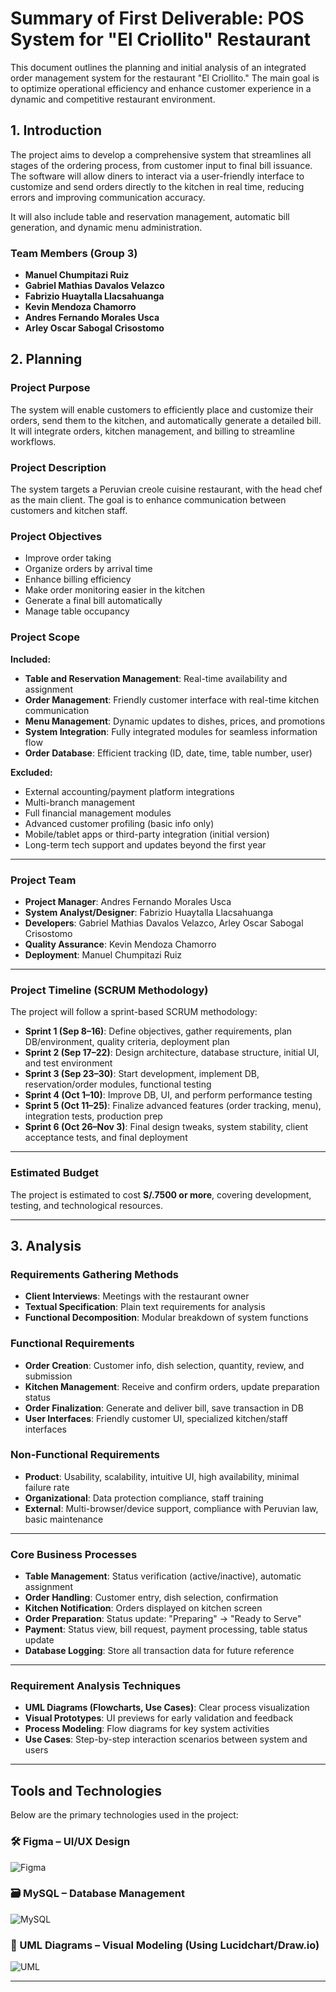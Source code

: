 # Summary of First Deliverable: POS System for "El Criollito" Restaurant

This document outlines the planning and initial analysis of an integrated order management system for the restaurant "El Criollito." The main goal is to optimize operational efficiency and enhance customer experience in a dynamic and competitive restaurant environment.

## 1. Introduction

The project aims to develop a comprehensive system that streamlines all stages of the ordering process, from customer input to final bill issuance. The software will allow diners to interact via a user-friendly interface to customize and send orders directly to the kitchen in real time, reducing errors and improving communication accuracy.

It will also include table and reservation management, automatic bill generation, and dynamic menu administration.

### Team Members (Group 3)

- **Manuel Chumpitazi Ruiz**
- **Gabriel Mathias Davalos Velazco**
- **Fabrizio Huaytalla Llacsahuanga**
- **Kevin Mendoza Chamorro**
- **Andres Fernando Morales Usca**
- **Arley Oscar Sabogal Crisostomo**

## 2. Planning

### Project Purpose

The system will enable customers to efficiently place and customize their orders, send them to the kitchen, and automatically generate a detailed bill. It will integrate orders, kitchen management, and billing to streamline workflows.

### Project Description

The system targets a Peruvian creole cuisine restaurant, with the head chef as the main client. The goal is to enhance communication between customers and kitchen staff.

### Project Objectives

- Improve order taking
- Organize orders by arrival time
- Enhance billing efficiency
- Make order monitoring easier in the kitchen
- Generate a final bill automatically
- Manage table occupancy

### Project Scope

**Included:**

- **Table and Reservation Management**: Real-time availability and assignment
- **Order Management**: Friendly customer interface with real-time kitchen communication
- **Menu Management**: Dynamic updates to dishes, prices, and promotions
- **System Integration**: Fully integrated modules for seamless information flow
- **Order Database**: Efficient tracking (ID, date, time, table number, user)

**Excluded:**

- External accounting/payment platform integrations
- Multi-branch management
- Full financial management modules
- Advanced customer profiling (basic info only)
- Mobile/tablet apps or third-party integration (initial version)
- Long-term tech support and updates beyond the first year

---

### Project Team

- **Project Manager**: Andres Fernando Morales Usca  
- **System Analyst/Designer**: Fabrizio Huaytalla Llacsahuanga  
- **Developers**: Gabriel Mathias Davalos Velazco, Arley Oscar Sabogal Crisostomo  
- **Quality Assurance**: Kevin Mendoza Chamorro  
- **Deployment**: Manuel Chumpitazi Ruiz  

---

### Project Timeline (SCRUM Methodology)

The project will follow a sprint-based SCRUM methodology:

- **Sprint 1 (Sep 8–16)**: Define objectives, gather requirements, plan DB/environment, quality criteria, deployment plan  
- **Sprint 2 (Sep 17–22)**: Design architecture, database structure, initial UI, and test environment  
- **Sprint 3 (Sep 23–30)**: Start development, implement DB, reservation/order modules, functional testing  
- **Sprint 4 (Oct 1–10)**: Improve DB, UI, and perform performance testing  
- **Sprint 5 (Oct 11–25)**: Finalize advanced features (order tracking, menu), integration tests, production prep  
- **Sprint 6 (Oct 26–Nov 3)**: Final design tweaks, system stability, client acceptance tests, and final deployment  

---

### Estimated Budget

The project is estimated to cost **S/.7500 or more**, covering development, testing, and technological resources.

---

## 3. Analysis

### Requirements Gathering Methods

- **Client Interviews**: Meetings with the restaurant owner
- **Textual Specification**: Plain text requirements for analysis
- **Functional Decomposition**: Modular breakdown of system functions

### Functional Requirements

- **Order Creation**: Customer info, dish selection, quantity, review, and submission  
- **Kitchen Management**: Receive and confirm orders, update preparation status  
- **Order Finalization**: Generate and deliver bill, save transaction in DB  
- **User Interfaces**: Friendly customer UI, specialized kitchen/staff interfaces

### Non-Functional Requirements

- **Product**: Usability, scalability, intuitive UI, high availability, minimal failure rate  
- **Organizational**: Data protection compliance, staff training  
- **External**: Multi-browser/device support, compliance with Peruvian law, basic maintenance

---

### Core Business Processes

- **Table Management**: Status verification (active/inactive), automatic assignment  
- **Order Handling**: Customer entry, dish selection, confirmation  
- **Kitchen Notification**: Orders displayed on kitchen screen  
- **Order Preparation**: Status update: "Preparing" → "Ready to Serve"  
- **Payment**: Status view, bill request, payment processing, table status update  
- **Database Logging**: Store all transaction data for future reference

---

### Requirement Analysis Techniques

- **UML Diagrams (Flowcharts, Use Cases)**: Clear process visualization  
- **Visual Prototypes**: UI previews for early validation and feedback  
- **Process Modeling**: Flow diagrams for key system activities  
- **Use Cases**: Step-by-step interaction scenarios between system and users

---

## Tools and Technologies

Below are the primary technologies used in the project:

### 🛠️ Figma – UI/UX Design
![Figma](https://upload.wikimedia.org/wikipedia/commons/3/33/Figma-logo.svg)

### 🗃️ MySQL – Database Management
![MySQL](https://upload.wikimedia.org/wikipedia/en/d/dd/MySQL_logo.svg)

### 📐 UML Diagrams – Visual Modeling (Using Lucidchart/Draw.io)
![UML](https://upload.wikimedia.org/wikipedia/commons/6/6d/UML_logo.svg)

---
